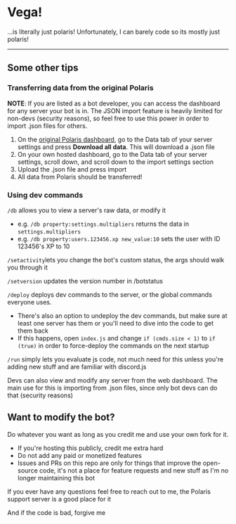# Vega!
...is literally just polaris!
Unfortunately, I can barely code so its mostly just polaris!

---

## Some other tips
### Transferring data from the original Polaris
**NOTE**: If you are listed as a bot developer, you can access the dashboard for any server your bot is in. The JSON import feature is heavily limited for non-devs (security reasons), so feel free to use this power in order to import .json files for others. 
1. On the [original Polaris dashboard](https://gdcolon.com/polaris), go to the Data tab of your server settings and press **Download all data**. This will download a .json file
2. On your own hosted dashboard, go to the Data tab of your server settings, scroll down, and scroll down to the import settings section
3. Upload the .json file and press import
4. All data from Polaris should be transferred!

### Using dev commands
`/db` allows you to view a server's raw data, or modify it
- e.g. `/db property:settings.multipliers` returns the data in `settings.multipliers`
- e.g. `/db property:users.123456.xp new_value:10` sets the user with ID 123456's XP to 10

`/setactivity`lets you change the bot's custom status, the args should walk you through it

`/setversion` updates the version number in /botstatus

`/deploy` deploys dev commands to the server, or the global commands everyone uses.
- There's also an option to undeploy the dev commands, but make sure at least one server has them or you'll need to dive into the code to get them back
- If this happens, open `index.js` and change `if (cmds.size < 1)` to `if (true)` in order to force-deploy the commands on the next startup

`/run` simply lets you evaluate js code, not much need for this unless you're adding new stuff and are familiar with discord.js

Devs can also view and modify any server from the web dashboard. The main use for this is importing from .json files, since only bot devs can do that (security reasons)

## Want to modify the bot?
Do whatever you want as long as you credit me and use your own fork for it.

* If you're hosting this publicly, credit me extra hard
* Do not add any paid or monetized features
* Issues and PRs on this repo are only for things that improve the open-source code, it's not a place for feature requests and new stuff as I'm no longer maintaining this bot

If you ever have any questions feel free to reach out to me, the Polaris support server is a good place for it

And if the code is bad, forgive me
